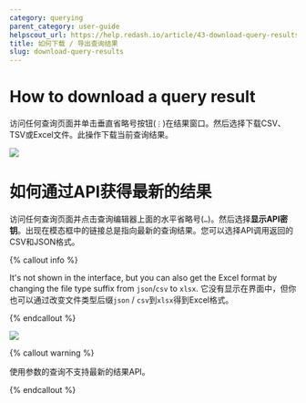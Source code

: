 ```yaml
---
category: querying
parent_category: user-guide
helpscout_url: https://help.redash.io/article/43-download-query-results
title: 如何下载 / 导出查询结果
slug: download-query-results
---
```


# How to download a query result

访问任何查询页面并单击垂直省略号按钮(`⋮`)在结果窗口。然后选择下载CSV、TSV或Excel文件。此操作下载当前查询结果。

<img src="/assets/images/docs/gitbook/download-dataset.png">

# 如何通过API获得最新的结果

访问任何查询页面并点击查询编辑器上面的水平省略号(`…`)。然后选择**显示API密钥**。出现在模态框中的链接总是指向最新的查询结果。您可以选择API调用返回的CSV和JSON格式。

{% callout info %}

It's not shown in the interface, but you can also get the Excel format by changing the file type suffix from `json`/`csv` to `xlsx`.
它没有显示在界面中，但你也可以通过改变文件类型后缀`json` / `csv`到`xlsx`得到Excel格式。

{% endcallout %}

<img src="/assets/images/docs/gitbook/show-api-key.png">

{% callout warning %}

使用参数的查询不支持最新的结果API。

{% endcallout %}


